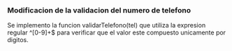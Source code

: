 ### Modificacion de la validacion del numero de telefono
Se implemento la funcion validarTelefono(tel) que utiliza la expresion regular ^[0-9]+$ para verificar que el valor este compuesto unicamente por digitos.

